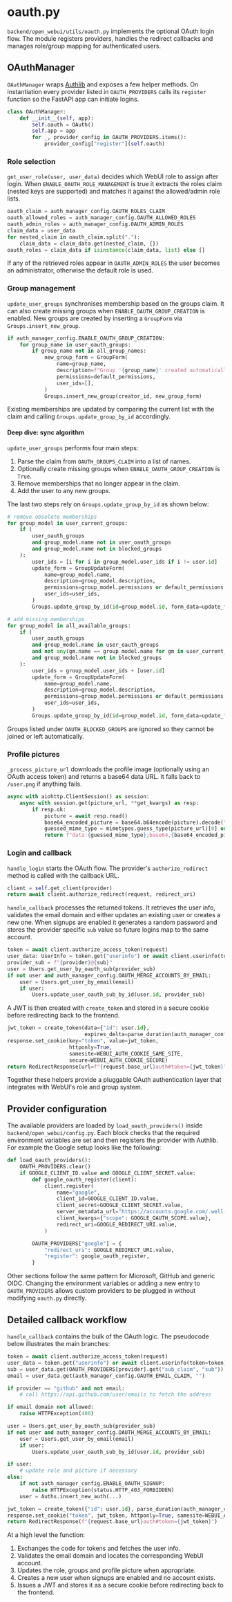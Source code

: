 # oauth.py

`backend/open_webui/utils/oauth.py` implements the optional OAuth login flow.  The module registers providers, handles the redirect callbacks and manages role/group mapping for authenticated users.

## OAuthManager

`OAuthManager` wraps [Authlib](https://docs.authlib.org/) and exposes a few helper methods.  On instantiation every provider listed in `OAUTH_PROVIDERS` calls its `register` function so the FastAPI app can initiate logins.

```python
class OAuthManager:
    def __init__(self, app):
        self.oauth = OAuth()
        self.app = app
        for _, provider_config in OAUTH_PROVIDERS.items():
            provider_config["register"](self.oauth)
```

### Role selection

`get_user_role(user, user_data)` decides which WebUI role to assign after login.  When `ENABLE_OAUTH_ROLE_MANAGEMENT` is true it extracts the roles claim (nested keys are supported) and matches it against the allowed/admin role lists.

```python
oauth_claim = auth_manager_config.OAUTH_ROLES_CLAIM
oauth_allowed_roles = auth_manager_config.OAUTH_ALLOWED_ROLES
oauth_admin_roles = auth_manager_config.OAUTH_ADMIN_ROLES
claim_data = user_data
for nested_claim in oauth_claim.split("."):
    claim_data = claim_data.get(nested_claim, {})
oauth_roles = claim_data if isinstance(claim_data, list) else []
```

If any of the retrieved roles appear in `OAUTH_ADMIN_ROLES` the user becomes an administrator, otherwise the default role is used.

### Group management

`update_user_groups` synchronises membership based on the groups claim.  It can also create missing groups when `ENABLE_OAUTH_GROUP_CREATION` is enabled.  New groups are created by inserting a `GroupForm` via `Groups.insert_new_group`.

```python
if auth_manager_config.ENABLE_OAUTH_GROUP_CREATION:
    for group_name in user_oauth_groups:
        if group_name not in all_group_names:
            new_group_form = GroupForm(
                name=group_name,
                description=f"Group '{group_name}' created automatically via OAuth.",
                permissions=default_permissions,
                user_ids=[],
            )
            Groups.insert_new_group(creator_id, new_group_form)
```

Existing memberships are updated by comparing the current list with the claim and calling `Groups.update_group_by_id` accordingly.

#### Deep dive: sync algorithm

`update_user_groups` performs four main steps:

1. Parse the claim from `OAUTH_GROUPS_CLAIM` into a list of names.
2. Optionally create missing groups when `ENABLE_OAUTH_GROUP_CREATION` is `True`.
3. Remove memberships that no longer appear in the claim.
4. Add the user to any new groups.

The last two steps rely on `Groups.update_group_by_id` as shown below:

```python
# remove obsolete memberships
for group_model in user_current_groups:
    if (
        user_oauth_groups
        and group_model.name not in user_oauth_groups
        and group_model.name not in blocked_groups
    ):
        user_ids = [i for i in group_model.user_ids if i != user.id]
        update_form = GroupUpdateForm(
            name=group_model.name,
            description=group_model.description,
            permissions=group_model.permissions or default_permissions,
            user_ids=user_ids,
        )
        Groups.update_group_by_id(id=group_model.id, form_data=update_form, overwrite=False)

# add missing memberships
for group_model in all_available_groups:
    if (
        user_oauth_groups
        and group_model.name in user_oauth_groups
        and not any(gm.name == group_model.name for gm in user_current_groups)
        and group_model.name not in blocked_groups
    ):
        user_ids = group_model.user_ids + [user.id]
        update_form = GroupUpdateForm(
            name=group_model.name,
            description=group_model.description,
            permissions=group_model.permissions or default_permissions,
            user_ids=user_ids,
        )
        Groups.update_group_by_id(id=group_model.id, form_data=update_form, overwrite=False)
```

Groups listed under `OAUTH_BLOCKED_GROUPS` are ignored so they cannot be joined or left automatically.

### Profile pictures

`_process_picture_url` downloads the profile image (optionally using an OAuth access token) and returns a base64 data URL.  It falls back to `/user.png` if anything fails.

```python
async with aiohttp.ClientSession() as session:
    async with session.get(picture_url, **get_kwargs) as resp:
        if resp.ok:
            picture = await resp.read()
            base64_encoded_picture = base64.b64encode(picture).decode("utf-8")
            guessed_mime_type = mimetypes.guess_type(picture_url)[0] or "image/jpeg"
            return f"data:{guessed_mime_type};base64,{base64_encoded_picture}"
```

### Login and callback

`handle_login` starts the OAuth flow.  The provider's `authorize_redirect` method is called with the callback URL.

```python
client = self.get_client(provider)
return await client.authorize_redirect(request, redirect_uri)
```

`handle_callback` processes the returned tokens.  It retrieves the user info, validates the email domain and either updates an existing user or creates a new one.  When signups are enabled it generates a random password and stores the provider specific `sub` value so future logins map to the same account.

```python
token = await client.authorize_access_token(request)
user_data: UserInfo = token.get("userinfo") or await client.userinfo(token=token)
provider_sub = f"{provider}@{sub}"
user = Users.get_user_by_oauth_sub(provider_sub)
if not user and auth_manager_config.OAUTH_MERGE_ACCOUNTS_BY_EMAIL:
    user = Users.get_user_by_email(email)
    if user:
        Users.update_user_oauth_sub_by_id(user.id, provider_sub)
```

A JWT is then created with `create_token` and stored in a secure cookie before redirecting back to the frontend.

```python
jwt_token = create_token(data={"id": user.id},
                         expires_delta=parse_duration(auth_manager_config.JWT_EXPIRES_IN))
response.set_cookie(key="token", value=jwt_token,
                    httponly=True,
                    samesite=WEBUI_AUTH_COOKIE_SAME_SITE,
                    secure=WEBUI_AUTH_COOKIE_SECURE)
return RedirectResponse(url=f"{request.base_url}auth#token={jwt_token}", headers=response.headers)
```

Together these helpers provide a pluggable OAuth authentication layer that integrates with WebUI's role and group system.

## Provider configuration

The available providers are loaded by `load_oauth_providers()` inside
`backend/open_webui/config.py`. Each block checks that the required
environment variables are set and then registers the provider with Authlib.
For example the Google setup looks like the following:

```python
def load_oauth_providers():
    OAUTH_PROVIDERS.clear()
    if GOOGLE_CLIENT_ID.value and GOOGLE_CLIENT_SECRET.value:
        def google_oauth_register(client):
            client.register(
                name="google",
                client_id=GOOGLE_CLIENT_ID.value,
                client_secret=GOOGLE_CLIENT_SECRET.value,
                server_metadata_url="https://accounts.google.com/.well-known/openid-configuration",
                client_kwargs={"scope": GOOGLE_OAUTH_SCOPE.value},
                redirect_uri=GOOGLE_REDIRECT_URI.value,
            )

        OAUTH_PROVIDERS["google"] = {
            "redirect_uri": GOOGLE_REDIRECT_URI.value,
            "register": google_oauth_register,
        }
```

Other sections follow the same pattern for Microsoft, GitHub and generic OIDC.
Changing the environment variables or adding a new entry to
`OAUTH_PROVIDERS` allows custom providers to be plugged in without modifying
`oauth.py` directly.

## Detailed callback workflow

`handle_callback` contains the bulk of the OAuth logic. The pseudocode
below illustrates the main branches:

```python
token = await client.authorize_access_token(request)
user_data = token.get("userinfo") or await client.userinfo(token=token)
sub = user_data.get(OAUTH_PROVIDERS[provider].get("sub_claim", "sub"))
email = user_data.get(auth_manager_config.OAUTH_EMAIL_CLAIM, "")

if provider == "github" and not email:
    # call https://api.github.com/user/emails to fetch the address

if email domain not allowed:
    raise HTTPException(400)

user = Users.get_user_by_oauth_sub(provider_sub)
if not user and auth_manager_config.OAUTH_MERGE_ACCOUNTS_BY_EMAIL:
    user = Users.get_user_by_email(email)
    if user:
        Users.update_user_oauth_sub_by_id(user.id, provider_sub)

if user:
    # update role and picture if necessary
else:
    if not auth_manager_config.ENABLE_OAUTH_SIGNUP:
        raise HTTPException(status.HTTP_403_FORBIDDEN)
    user = Auths.insert_new_auth(...)

jwt_token = create_token({"id": user.id}, parse_duration(auth_manager_config.JWT_EXPIRES_IN))
response.set_cookie("token", jwt_token, httponly=True, samesite=WEBUI_AUTH_COOKIE_SAME_SITE, secure=WEBUI_AUTH_COOKIE_SECURE)
return RedirectResponse(f"{request.base_url}auth#token={jwt_token}")
```

At a high level the function:

1. Exchanges the code for tokens and fetches the user info.
2. Validates the email domain and locates the corresponding WebUI account.
3. Updates the role, groups and profile picture when appropriate.
4. Creates a new user when signups are enabled and no account exists.
5. Issues a JWT and stores it as a secure cookie before redirecting back
   to the frontend.
